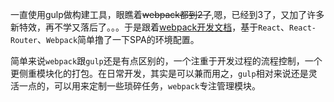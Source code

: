 
一直使用gulp做构建工具，眼瞧着~~webpack都到2了~~,嗯，已经到3了，又加了许多新特效，再不学又落后了。。。于是跟着[webpack开发文档](https://doc.webpack-china.org/)，基于`React`、`React-Router`、`Webpack`简单撸了一下SPA的环境配置。

简单来说`webpack`跟`gulp`还是有点区别的，一个注重于开发过程的流程控制，一个更侧重模块化的打包。在日常开发，其实是可以兼而用之，`gulp`相对来说还是灵活一点的，可以用来定制一些琐碎任务，`webpack`专注管理模块。
